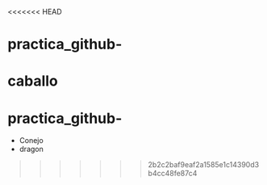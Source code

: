 <<<<<<< HEAD
# practica_github- 
 caballo
=======
# practica_github-
- Conejo
- dragon
>>>>>>> 2b2c2baf9eaf2a1585e1c14390d3b4cc48fe87c4
